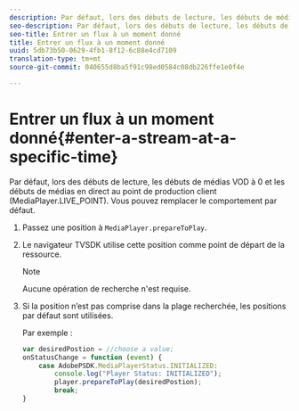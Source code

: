 ```yaml
---
description: Par défaut, lors des débuts de lecture, les débuts de médias VOD à 0 et les débuts de médias en direct au point de production client (MediaPlayer.LIVE_POINT). Vous pouvez remplacer le comportement par défaut.
seo-description: Par défaut, lors des débuts de lecture, les débuts de médias VOD à 0 et les débuts de médias en direct au point de production client (MediaPlayer.LIVE_POINT). Vous pouvez remplacer le comportement par défaut.
seo-title: Entrer un flux à un moment donné
title: Entrer un flux à un moment donné
uuid: 5db73b50-0629-4fb1-8f12-6c88e4cd7109
translation-type: tm+mt
source-git-commit: 040655d8ba5f91c98ed0584c08db226ffe1e0f4e

---
```



# Entrer un flux à un moment donné{#enter-a-stream-at-a-specific-time}

Par défaut, lors des débuts de lecture, les débuts de médias VOD à 0 et les débuts de médias en direct au point de production client (MediaPlayer.LIVE_POINT). Vous pouvez remplacer le comportement par défaut.

1. Passez une position à `MediaPlayer.prepareToPlay`.
1. Le navigateur TVSDK utilise cette position comme point de départ de la ressource.

   >[!NOTE]
   >
   >Aucune opération de recherche n&#39;est requise.

1. Si la position n’est pas comprise dans la plage recherchée, les positions par défaut sont utilisées.

   Par exemple :

   ```js
   var desiredPostion = //choose a value; 
   onStatusChange = function (event) { 
       case AdobePSDK.MediaPlayerStatus.INITIALIZED: 
           console.log("Player Status: INITIALIZED"); 
           player.prepareToPlay(desiredPostion); 
           break; 
   } 
   ```

